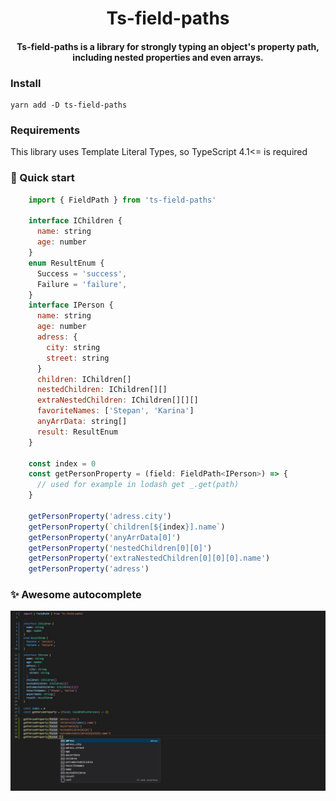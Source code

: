 <h1 align="center">Ts-field-paths</h1>
<h4 align="center" fo>
  Ts-field-paths is a library for strongly typing an object's property path, including nested properties and even arrays.
</h4>

### Install

```
yarn add -D ts-field-paths
```

### Requirements

This library uses Template Literal Types, so TypeScript 4.1<= is required

### 🐇 Quick start

```jsx
    import { FieldPath } from 'ts-field-paths'

    interface IChildren {
      name: string
      age: number
    }
    enum ResultEnum {
      Success = 'success',
      Failure = 'failure',
    }
    interface IPerson {
      name: string
      age: number
      adress: {
        city: string
        street: string
      }
      children: IChildren[]
      nestedChildren: IChildren[][]
      extraNestedChildren: IChildren[][][]
      favoriteNames: ['Stepan', 'Karina']
      anyArrData: string[]
      result: ResultEnum
    }

    const index = 0
    const getPersonProperty = (field: FieldPath<IPerson>) => {
      // used for example in lodash get _.get(path)
    }

    getPersonProperty('adress.city')
    getPersonProperty(`children[${index}].name`)
    getPersonProperty('anyArrData[0]')
    getPersonProperty('nestedChildren[0][0]')
    getPersonProperty('extraNestedChildren[0][0][0].name')
    getPersonProperty('adress')
```

### ✨ Awesome autocomplete

<img src="./docs/autocomplete_screenshot.jpg" alt="autocomplete screenshot" />
